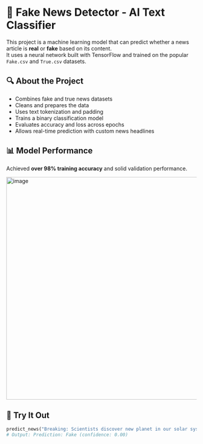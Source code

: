 # 📰 Fake News Detector - AI Text Classifier

This project is a machine learning model that can predict whether a news article is **real** or **fake** based on its content.  
It uses a neural network built with TensorFlow and trained on the popular `Fake.csv` and `True.csv` datasets.

## 🔍 About the Project

- Combines fake and true news datasets
- Cleans and prepares the data
- Uses text tokenization and padding
- Trains a binary classification model
- Evaluates accuracy and loss across epochs
- Allows real-time prediction with custom news headlines

## 📊 Model Performance

Achieved **over 98% training accuracy** and solid validation performance.

<img width="1071" height="588" alt="image" src="https://github.com/user-attachments/assets/587f22e2-f0cc-4ab0-bc3e-07526a9c4134" />



## 🧪 Try It Out

```python
predict_news("Breaking: Scientists discover new planet in our solar system")
# Output: Prediction: Fake (confidence: 0.00)

